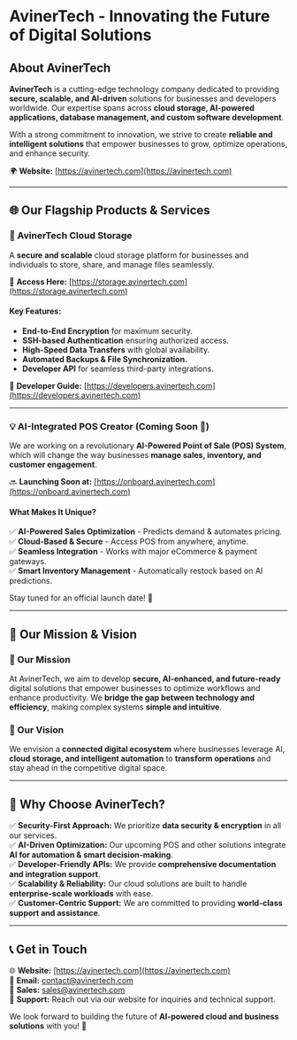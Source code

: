 # AvinerTech - Innovating the Future of Digital Solutions

## **About AvinerTech**

**AvinerTech** is a cutting-edge technology company dedicated to providing **secure, scalable, and AI-driven** solutions for businesses and developers worldwide. Our expertise spans across **cloud storage, AI-powered applications, database management, and custom software development**.

With a strong commitment to innovation, we strive to create **reliable and intelligent solutions** that empower businesses to grow, optimize operations, and enhance security.

🌍 **Website:** [https://avinertech.com](https://avinertech.com)

---

## **🌐 Our Flagship Products & Services**

### **🔹 AvinerTech Cloud Storage**

A **secure and scalable** cloud storage platform for businesses and individuals to store, share, and manage files seamlessly.

🔗 **Access Here:** [https://storage.avinertech.com](https://storage.avinertech.com)

#### **Key Features:**

- **End-to-End Encryption** for maximum security.
- **SSH-based Authentication** ensuring authorized access.
- **High-Speed Data Transfers** with global availability.
- **Automated Backups & File Synchronization.**
- **Developer API** for seamless third-party integrations.

🔗 **Developer Guide:** [https://developers.avinertech.com](https://developers.avinertech.com)

---

### **💡 AI-Integrated POS Creator (Coming Soon 🚀)**

We are working on a revolutionary **AI-Powered Point of Sale (POS) System**, which will change the way businesses **manage sales, inventory, and customer engagement**.

🔜 **Launching Soon at:** [https://onboard.avinertech.com](https://onboard.avinertech.com)

#### **What Makes It Unique?**

✅ **AI-Powered Sales Optimization** - Predicts demand & automates pricing.  
✅ **Cloud-Based & Secure** - Access POS from anywhere, anytime.  
✅ **Seamless Integration** - Works with major eCommerce & payment gateways.  
✅ **Smart Inventory Management** - Automatically restock based on AI predictions.  

Stay tuned for an official launch date! 🚀

---

## **🎯 Our Mission & Vision**

### **🚀 Our Mission**

At AvinerTech, we aim to develop **secure, AI-enhanced, and future-ready** digital solutions that empower businesses to optimize workflows and enhance productivity. We **bridge the gap between technology and efficiency**, making complex systems **simple and intuitive**.

### **🌟 Our Vision**

We envision a **connected digital ecosystem** where businesses leverage AI, **cloud storage, and intelligent automation** to **transform operations** and stay ahead in the competitive digital space.

---

## **🤝 Why Choose AvinerTech?**

✅ **Security-First Approach:** We prioritize **data security & encryption** in all our services.  
✅ **AI-Driven Optimization:** Our upcoming POS and other solutions integrate **AI for automation & smart decision-making**.  
✅ **Developer-Friendly APIs:** We provide **comprehensive documentation and integration support**.  
✅ **Scalability & Reliability:** Our cloud solutions are built to handle **enterprise-scale workloads** with ease.  
✅ **Customer-Centric Support:** We are committed to providing **world-class support and assistance**.  

---

## **📞 Get in Touch**

🌐 **Website:** [https://avinertech.com](https://avinertech.com)  
📧 **Email:** [contact@avinertech.com](mailto:contact@avinertech.com)  
📧 **Sales:** [sales@avinertech.com](mailto:sales@avinertech.com)  
💬 **Support:** Reach out via our website for inquiries and technical support.  

We look forward to building the future of **AI-powered cloud and business solutions** with you! 🚀

